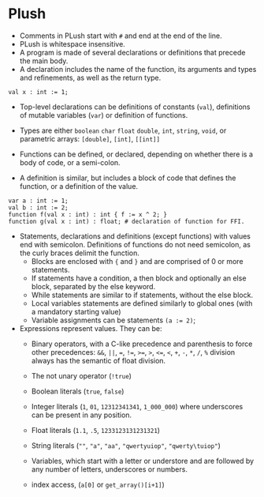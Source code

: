 # Plush

- Comments in PLush start with `#` and end at the end of the line.
- PLush is whitespace insensitive.
- A program is made of several declarations or definitions that precede the main body.
- A declaration includes the name of the function, its arguments and types and refinements, as well as the return type.
```
val x : int := 1;
```

- Top-level declarations can be definitions of constants (`val`), definitions of mutable variables (`var`) or definition of functions.
- Types are either `boolean` `char` `float` `double`, `int`, `string`, `void`, or parametric arrays: `[double]`, `[int]`, `[[int]]`

- Functions can be defined, or declared, depending on whether there is a body of code, or a semi-colon.
- A definition is similar, but includes a block of code that defines the function, or a definition of the value.

```
var a : int := 1;
val b : int := 2;
function f(val x : int) : int { f := x ^ 2; }
function g(val x : int) : float; # declaration of function for FFI.
```

- Statements, declarations and definitions (except functions) with values end with semicolon. Definitions of functions do not need semicolon, as the curly braces delimit the function.
  - Blocks are enclosed with `{` and `}` and are comprised of 0 or more statements.
  - If statements have a condition, a then block and optionally an else block, separated by the else keyword.
  - While statements are similar to if statements, without the else block.
  - Local variables statements are defined similarly to global ones (with a mandatory starting value)
  - Variable assignments can be statements `(a := 2)`;
- Expressions represent values. They can be:
  - Binary operators, with a C-like precedence and parenthesis to force other precedences: `&&`, `||`, `=`, `!=`, `>=`, `>`, `<=`, `<`, `+`, `-`, `*`, `/`, `%` division always has the semantic of float division.
  - The not unary operator (`!true`)
  - Boolean literals (`true`, `false`)
  - Integer literals (`1`, `01`, `12312341341`, `1_000_000`) where underscores can be present in any position.
  - Float literals (`1.1`, `.5`, `1233123131231321`)
  - String literals (`""`, `"a"`, `"aa"`, `"qwertyuiop"`, `"qwerty\tuiop"`)

  - Variables, which start with a letter or understore and are followed by any number of letters, underscores or numbers.

  - index access, (`a[0]` or `get_array()[i+1]`)
